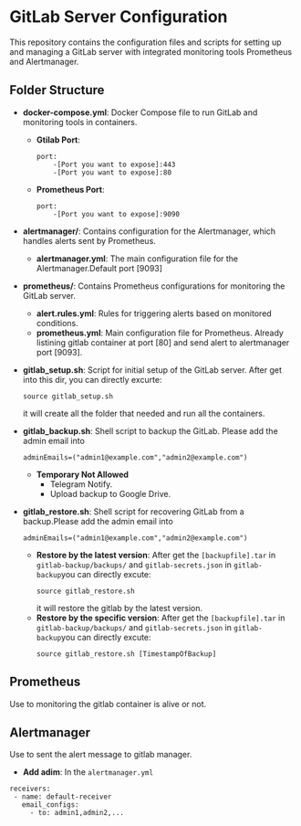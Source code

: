
# GitLab Server Configuration

This repository contains the configuration files and scripts for setting up and managing a GitLab server with integrated monitoring tools Prometheus and Alertmanager.

## Folder Structure
- **docker-compose.yml**: Docker Compose file to run GitLab and monitoring tools in containers.
  - **Gtilab Port**:
    ```
    port:
        -[Port you want to expose]:443
        -[Port you want to expose]:80
    ```
  - **Prometheus Port**:
    ```
    port:
        -[Port you want to expose]:9090
    ```
- **alertmanager/**: Contains configuration for the Alertmanager, which handles alerts sent by Prometheus.
  - **alertmanager.yml**: The main configuration file for the Alertmanager.Default port [9093]
- **prometheus/**: Contains Prometheus configurations for monitoring the GitLab server.
  - **alert.rules.yml**: Rules for triggering alerts based on monitored conditions.
  - **prometheus.yml**: Main configuration file for Prometheus.
  Already listining gitlab container at port [80] and send alert to alertmanager port [9093].

- **gitlab_setup.sh**: Script for initial setup of the GitLab server.
After get into this dir, you can directly excurte:
  ```
  source gitlab_setup.sh
  ```
  it will create all the folder that needed and run all the containers.

- **gitlab_backup.sh**: Shell script to backup the GitLab. Please add the admin email into
  ```
  adminEmails=("admin1@example.com","admin2@example.com")
  ```
  - **Temporary Not Allowed**
    - Telegram Notify.
    - Upload backup to Google Drive.
- **gitlab_restore.sh**: Shell script for recovering GitLab from a backup.Please add the admin email into
  ```
  adminEmails=("admin1@example.com","admin2@example.com")
  ``` 
   - **Restore by the latest version**:
      After get the `[backupfile].tar` in `gitlab-backup/backups/` and `gitlab-secrets.json` in `gitlab-backup`you can directly     excute:
        ```
        source gitlab_restore.sh
        ```
      it will restore the gitlab by the latest version.
   - **Restore by the specific version**:
       After get the `[backupfile].tar` in `gitlab-backup/backups/` and `gitlab-secrets.json` in `gitlab-backup`you can directly excute:
       ```
       source gitlab_restore.sh [TimestampOfBackup]
       ```
## Prometheus

Use to monitoring the gitlab container is alive or not.

## Alertmanager

Use to sent the alert message to gitlab manager.

 - **Add adim**:
 In the `alertmanager.yml` 
 ```
 receivers:
  - name: default-receiver
    email_configs:
      - to: admin1,admin2,... 
  ```